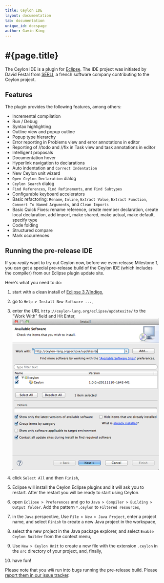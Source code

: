 ```yaml
---
title: Ceylon IDE
layout: documentation
tab: documentation
unique_id: docspage
author: Gavin King
---
```

# #{page.title}

The Ceylon IDE is a plugin for [Eclipse](http://eclipse.org). The IDE project 
was initiated by David Festal from [SERLI](http://www.serli.com/), a french software 
company contributing to the Ceylon project.

## Features

The plugin provides the following features, among others:

* Incremental compilation
* Run / Debug
* Syntax highlighting
* Outline view and popup outline
* Popup type hierarchy
* Error reporting in Problems view
  and error annotations in editor
* Reporting of //todo and //fix in Task view
  and task annotations in editor
* Intelligent proposals
* Documentation hover
* Hyperlink navigation to declarations
* Auto indentation and `Correct Indentation`
* New Ceylon unit wizard
* `Open Ceylon Declaration` dialog
* `Ceylon Search` dialog
* `Find References`, `Find Refinements`, and 
  `Find Subtypes`
* Configurable keyboard accelerators
* Basic refactoring: `Rename`, `Inline`,
  `Extract Value`, `Extract Function`,
  `Convert To Named Arguments`, and
   `Clean Imports`
* Basic Quick Fixes: rename reference,
  create member declaration, create local 
  declaration, add import, make shared, 
  make actual, make default, specify type
* Code folding
* Structured compare
* Mark occurrences


## Running the pre-release IDE

If you *really* want to try out Ceylon now, before we even release Milestone 1, 
you can get a special pre-release build of the Ceylon IDE (which includes the
compiler) from our Eclipse plugin update site.

Here's what you need to do:

1.  start with a clean install of [Eclipse 3.7/Indigo](http://www.eclipse.org/downloads/),
1.  go to `Help > Install New Software ...`,
1.  enter the URL `http://ceylon-lang.org/eclipse/updatesite/` to the "Work With" field and Hit Enter,
    ![eclipseupdatesite](/images/eclipseupdatesite.png "Update Site")
1.  click `Select All` and then `Finish`,
1.  Eclipse will install the Ceylon Eclipse plugins and it will ask you to restart. After the restart you will be ready to start using Ceylon.

1.  open `Eclipse > Preferences` and go to `Java > Compiler > Building > Output folder`. 
    Add the pattern `*.ceylon` to `Filtered resources`,
1.  in the `Java` perspective, Use `File > New > Java Project`, enter a 
    project name, and select `Finish` to create a new Java project in the 
    workspace,
1.  select the new project in the Java package explorer, and select 
   `Enable Ceylon Builder` from the context menu,
1.  Use `New > Ceylon Unit` to create a new file with the extension 
    `.ceylon` in the `src` directory of your project, and, finally,
1. have fun!

Please note that you *will* run into bugs running the pre-release build. Please
[report them in our issue tracker](https://github.com/ceylon/ceylon-ide-eclipse/issues).
